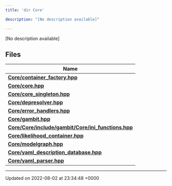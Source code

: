 ```yaml
---
title: 'dir Core'

description: "[No description available]"

---
```







[No description available]

## Files

| Name           |
| -------------- |
| **[Core/container_factory.hpp](/documentation/code/colliderbit_development/files/container__factory_8hpp/#file-container-factory.hpp)**  |
| **[Core/core.hpp](/documentation/code/colliderbit_development/files/core_8hpp/#file-core.hpp)**  |
| **[Core/core_singleton.hpp](/documentation/code/colliderbit_development/files/core__singleton_8hpp/#file-core-singleton.hpp)**  |
| **[Core/depresolver.hpp](/documentation/code/colliderbit_development/files/depresolver_8hpp/#file-depresolver.hpp)**  |
| **[Core/error_handlers.hpp](/documentation/code/colliderbit_development/files/error__handlers_8hpp/#file-error-handlers.hpp)**  |
| **[Core/gambit.hpp](/documentation/code/colliderbit_development/files/gambit_8hpp/#file-gambit.hpp)**  |
| **[Core/Core/include/gambit/Core/ini_functions.hpp](/documentation/code/colliderbit_development/files/core_2include_2gambit_2core_2ini__functions_8hpp/#file-core/include/gambit/core/ini-functions.hpp)**  |
| **[Core/likelihood_container.hpp](/documentation/code/colliderbit_development/files/likelihood__container_8hpp/#file-likelihood-container.hpp)**  |
| **[Core/modelgraph.hpp](/documentation/code/colliderbit_development/files/modelgraph_8hpp/#file-modelgraph.hpp)**  |
| **[Core/yaml_description_database.hpp](/documentation/code/colliderbit_development/files/yaml__description__database_8hpp/#file-yaml-description-database.hpp)**  |
| **[Core/yaml_parser.hpp](/documentation/code/colliderbit_development/files/yaml__parser_8hpp/#file-yaml-parser.hpp)**  |






-------------------------------

Updated on 2022-08-02 at 23:34:48 +0000
